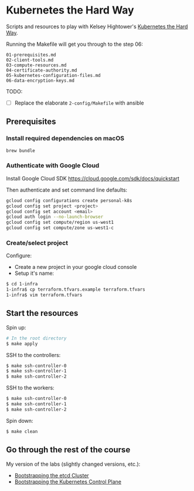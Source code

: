 # Kubernetes the Hard Way

Scripts and resources to play with Kelsey Hightower's [Kubernetes the Hard Way](https://github.com/kelseyhightower/kubernetes-the-hard-way).

Running the Makefile will get you through to the step 06:
```
01-prerequisites.md
02-client-tools.md
03-compute-resources.md
04-certificate-authority.md
05-kubernetes-configuration-files.md
06-data-encryption-keys.md
```

TODO:
- [ ] Replace the elaborate `2-config/Makefile` with ansible

## Prerequisites

### Install required dependencies on macOS

```sh
brew bundle
```

### Authenticate with Google Cloud

Install Google Cloud SDK https://cloud.google.com/sdk/docs/quickstart

Then authenticate and set command line defaults:
```sh
gcloud config configurations create personal-k8s
gcloud config set project <project>
gcloud config set account <email>
gcloud auth login --no-launch-browser
gcloud config set compute/region us-west1
gcloud config set compute/zone us-west1-c
```


### Create/select project

Configure:
- Create a new project in your google cloud console
- Setup it's name:
```sh
$ cd 1-infra
1-infra$ cp terraform.tfvars.example terraform.tfvars
1-infra$ vim terraform.tfvars
```


## Start the resources

Spin up:
```sh
# In the root directory
$ make apply
```

SSH to the controllers:
```sh
$ make ssh-controller-0
$ make ssh-controller-1
$ make ssh-controller-2
```

SSH to the workers:
```sh
$ make ssh-controller-0
$ make ssh-controller-1
$ make ssh-controller-2
```

Spin down:
```sh
$ make clean
```

## Go through the rest of the course

My version of the labs (slightly changed versions, etc.):

- [Bootstrapping the etcd Cluster](./7-etcd.sh)
- [Bootstrapping the Kubernetes Control Plane](./8-control-plane.sh)